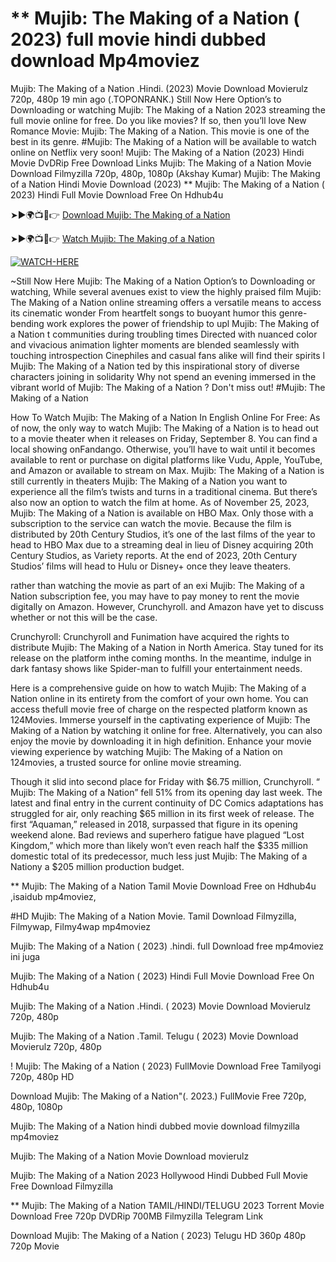 # ** Mujib: The Making of a Nation ( 2023) full movie hindi dubbed download Mp4moviez
Mujib: The Making of a Nation .Hindi. (2023) Movie Download Movierulz 720p, 480p 19 min ago (.TOPONRANK.) Still Now Here Option’s to Downloading or watching Mujib: The Making of a Nation 2023 streaming the full movie online for free. Do you like movies? If so, then you’ll love New Romance Movie: Mujib: The Making of a Nation. This movie is one of the best in its genre. #Mujib: The Making of a Nation will be available to watch online on Netflix very soon! Mujib: The Making of a Nation (2023) Hindi Movie DvDRip Free Download Links Mujib: The Making of a Nation Movie Download Filmyzilla 720p, 480p, 1080p (Akshay Kumar) Mujib: The Making of a Nation Hindi Movie Download (2023) ** Mujib: The Making of a Nation ( 2023) Hindi Full Movie Download Free On Hdhub4u

➤►🌍📺📱👉 [Download Mujib: The Making of a Nation](https://filmydub.mom/movie/680133?ref=gt)

➤►🌍📺📱👉 [Watch Mujib: The Making of a Nation](https://filmydub.mom/movie/680133?ref=gt)

[![WATCH-HERE](https://camo.githubusercontent.com/7f6f88830ea72d49540cad466f7218e4623560163f263a8577ac8297d75fe095/68747470733a2f2f7777772e746563686d65686f772e636f6d2f77702d636f6e74656e742f75706c6f6164732f323032342f30332f72676273727465672e676966)](https://filmydub.mom/movie/680133?ref=gt)

~Still Now Here Mujib: The Making of a Nation Option’s to Downloading or watching, While several avenues exist to view the highly praised film Mujib: The Making of a Nation online streaming offers a versatile means to access its cinematic wonder From heartfelt songs to buoyant humor this genre-bending work explores the power of friendship to upl Mujib: The Making of a Nation t communities during troubling times Directed with nuanced color and vivacious animation lighter moments are blended seamlessly with touching introspection Cinephiles and casual fans alike will find their spirits l Mujib: The Making of a Nation ted by this inspirational story of diverse characters joining in solidarity Why not spend an evening immersed in the vibrant world of Mujib: The Making of a Nation ? Don't miss out! #Mujib: The Making of a Nation



How To Watch Mujib: The Making of a Nation In English Online For Free: As of now, the only way to watch Mujib: The Making of a Nation is to head out to a movie theater when it releases on Friday, September 8. You can find a local showing onFandango. Otherwise, you’ll have to wait until it becomes available to rent or purchase on digital platforms like Vudu, Apple, YouTube, and Amazon or available to stream on Max. Mujib: The Making of a Nation is still currently in theaters Mujib: The Making of a Nation you want to experience all the film’s twists and turns in a traditional cinema. But there’s also now an option to watch the film at home. As of November 25, 2023, Mujib: The Making of a Nation is available on HBO Max. Only those with a subscription to the service can watch the movie. Because the film is distributed by 20th Century Studios, it’s one of the last films of the year to head to HBO Max due to a streaming deal in lieu of Disney acquiring 20th Century Studios, as Variety reports. At the end of 2023, 20th Century Studios’ films will head to Hulu or Disney+ once they leave theaters.

rather than watching the movie as part of an exi Mujib: The Making of a Nation subscription fee, you may have to pay money to rent the movie digitally on Amazon. However, Crunchyroll. and Amazon have yet to discuss whether or not this will be the case.

Crunchyroll: Crunchyroll and Funimation have acquired the rights to distribute Mujib: The Making of a Nation in North America. Stay tuned for its release on the platform inthe coming months. In the meantime, indulge in dark fantasy shows like Spider-man to fulfill your entertainment needs.

Here is a comprehensive guide on how to watch Mujib: The Making of a Nation online in its entirety from the comfort of your own home. You can access thefull movie free of charge on the respected platform known as 124Movies. Immerse yourself in the captivating experience of Mujib: The Making of a Nation by watching it online for free. Alternatively, you can also enjoy the movie by downloading it in high definition. Enhance your movie viewing experience by watching Mujib: The Making of a Nation on 124movies, a trusted source for online movie streaming.

Though it slid into second place for Friday with $6.75 million, Crunchyroll. “ Mujib: The Making of a Nation” fell 51% from its opening day last week. The latest and final entry in the current continuity of DC Comics adaptations has struggled for air, only reaching $65 million in its first week of release. The first “Aquaman,” released in 2018, surpassed that figure in its opening weekend alone. Bad reviews and superhero fatigue have plagued “Lost Kingdom,” which more than likely won’t even reach half the $335 million domestic total of its predecessor, much less just Mujib: The Making of a Nationy a $205 million production budget.


** Mujib: The Making of a Nation Tamil Movie Download Free on Hdhub4u ,isaidub mp4moviez,


#HD Mujib: The Making of a Nation Movie. Tamil Download Filmyzilla, Filmywap, Filmy4wap mp4moviez


Mujib: The Making of a Nation ( 2023) .hindi. full Download free mp4moviez ini juga


Mujib: The Making of a Nation ( 2023) Hindi Full Movie Download Free On Hdhub4u


Mujib: The Making of a Nation .Hindi. ( 2023) Movie Download Movierulz 720p, 480p


Mujib: The Making of a Nation .Tamil. Telugu ( 2023) Movie Download Movierulz 720p, 480p



! Mujib: The Making of a Nation ( 2023) FullMovie Download Free Tamilyogi 720p, 480p HD


Download Mujib: The Making of a Nation"(. 2023.) FullMovie Free 720p, 480p, 1080p


Mujib: The Making of a Nation hindi dubbed movie download filmyzilla mp4moviez


Mujib: The Making of a Nation Movie Download movierulz


Mujib: The Making of a Nation 2023 Hollywood Hindi Dubbed Full Movie Free Download Filmyzilla


** Mujib: The Making of a Nation TAMIL/HINDI/TELUGU 2023 Torrent Movie Download Free 720p DVDRip 700MB Filmyzilla Telegram Link


Download Mujib: The Making of a Nation ( 2023) Telugu HD 360p 480p 720p Movie
